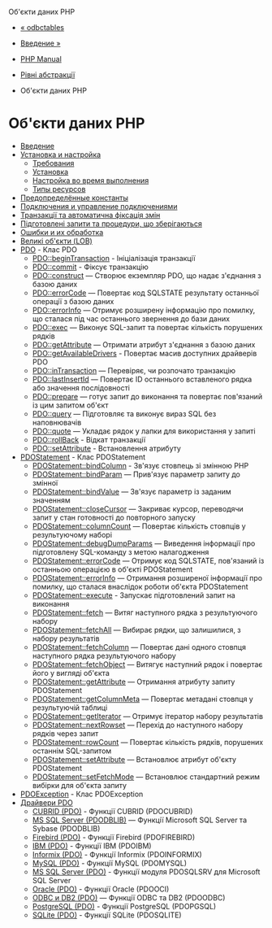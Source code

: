 Об'єкти даних PHP

-   [« odbctables](function.odbc-tables.html)
    
-   [Введение »](intro.pdo.html)
    
-   [PHP Manual](index.html)
    
-   [Рівні абстракції](refs.database.abstract.html)
    
-   Об'єкти даних PHP
    

# Об'єкти даних PHP

-   [Введение](intro.pdo.html)
-   [Установка и настройка](pdo.setup.html)
    -   [Требования](pdo.requirements.html)
    -   [Установка](pdo.installation.html)
    -   [Настройка во время выполнения](pdo.configuration.html)
    -   [Типы ресурсов](pdo.resources.html)
-   [Предопределённые константы](pdo.constants.html)
-   [Подключения и управление подключениями](pdo.connections.html)
-   [Транзакції та автоматична фіксація змін](pdo.transactions.html)
-   [Підготовлені запити та процедури, що зберігаються](pdo.prepared-statements.html)
-   [Ошибки и их обработка](pdo.error-handling.html)
-   [Великі об'єкти (LOB)](pdo.lobs.html)
-   [PDO](class.pdo.html) - Клас PDO
    -   [PDO::beginTransaction](pdo.begintransaction.html) - Ініціалізація транзакції
    -   [PDO::commit](pdo.commit.html) - Фіксує транзакцію
    -   [PDO::construct](pdo.construct.html) — Створює екземпляр PDO, що надає з'єднання з базою даних
    -   [PDO::errorCode](pdo.errorcode.html) — Повертає код SQLSTATE результату останньої операції з базою даних
    -   [PDO::errorInfo](pdo.errorinfo.html) — Отримує розширену інформацію про помилку, що сталася під час останнього звернення до бази даних
    -   [PDO::exec](pdo.exec.html) — Виконує SQL-запит та повертає кількість порушених рядків
    -   [PDO::getAttribute](pdo.getattribute.html) — Отримати атрибут з'єднання з базою даних
    -   [PDO::getAvailableDrivers](pdo.getavailabledrivers.html) - Повертає масив доступних драйверів PDO
    -   [PDO::inTransaction](pdo.intransaction.html) — Перевіряє, чи розпочато транзакцію
    -   [PDO::lastInsertId](pdo.lastinsertid.html) — Повертає ID останнього вставленого рядка або значення послідовності
    -   [PDO::prepare](pdo.prepare.html) — готує запит до виконання та повертає пов'язаний із цим запитом об'єкт
    -   [PDO::query](pdo.query.html) — Підготовляє та виконує вираз SQL без наповнювачів
    -   [PDO::quote](pdo.quote.html) — Укладає рядок у лапки для використання у запиті
    -   [PDO::rollBack](pdo.rollback.html) - Відкат транзакції
    -   [PDO::setAttribute](pdo.setattribute.html) - Встановлення атрибуту
-   [PDOStatement](class.pdostatement.html) - Клас PDOStatement
    -   [PDOStatement::bindColumn](pdostatement.bindcolumn.html) - Зв'язує стовпець зі змінною PHP
    -   [PDOStatement::bindParam](pdostatement.bindparam.html) — Прив'язує параметр запиту до змінної
    -   [PDOStatement::bindValue](pdostatement.bindvalue.html) — Зв'язує параметр із заданим значенням
    -   [PDOStatement::closeCursor](pdostatement.closecursor.html) — Закриває курсор, переводячи запит у стан готовності до повторного запуску
    -   [PDOStatement::columnCount](pdostatement.columncount.html) — Повертає кількість стовпців у результуючому наборі
    -   [PDOStatement::debugDumpParams](pdostatement.debugdumpparams.html) — Виведення інформації про підготовлену SQL-команду з метою налагодження
    -   [PDOStatement::errorCode](pdostatement.errorcode.html) — Отримує код SQLSTATE, пов'язаний із останньою операцією в об'єкті PDOStatement
    -   [PDOStatement::errorInfo](pdostatement.errorinfo.html) — Отримання розширеної інформації про помилку, що сталася внаслідок роботи об'єкта PDOStatement
    -   [PDOStatement::execute](pdostatement.execute.html) - Запускає підготовлений запит на виконання
    -   [PDOStatement::fetch](pdostatement.fetch.html) — Витяг наступного рядка з результуючого набору
    -   [PDOStatement::fetchAll](pdostatement.fetchall.html) — Вибирає рядки, що залишилися, з набору результатів
    -   [PDOStatement::fetchColumn](pdostatement.fetchcolumn.html) — Повертає дані одного стовпця наступного рядка результуючого набору
    -   [PDOStatement::fetchObject](pdostatement.fetchobject.html) — Витягує наступний рядок і повертає його у вигляді об'єкта
    -   [PDOStatement::getAttribute](pdostatement.getattribute.html) — Отримання атрибуту запиту PDOStatement
    -   [PDOStatement::getColumnMeta](pdostatement.getcolumnmeta.html) — Повертає метадані стовпця у результуючій таблиці
    -   [PDOStatement::getIterator](pdostatement.getiterator.html) — Отримує ітератор набору результатів
    -   [PDOStatement::nextRowset](pdostatement.nextrowset.html) — Перехід до наступного набору рядків через запит
    -   [PDOStatement::rowCount](pdostatement.rowcount.html) — Повертає кількість рядків, порушених останнім SQL-запитом
    -   [PDOStatement::setAttribute](pdostatement.setattribute.html) — Встановлює атрибут об'єкту PDOStatement
    -   [PDOStatement::setFetchMode](pdostatement.setfetchmode.html) — Встановлює стандартний режим вибірки для об'єкта запиту
-   [PDOException](class.pdoexception.html) - Клас PDOException
-   [Драйвери PDO](pdo.drivers.html)
    -   [CUBRID (PDO)](ref.pdo-cubrid.html) - Функції CUBRID (PDOCUBRID)
    -   [MS SQL Server (PDODBLIB)](ref.pdo-dblib.html) — Функції Microsoft SQL Server та Sybase (PDODBLIB)
    -   [Firebird (PDO)](ref.pdo-firebird.html) - Функції Firebird (PDOFIREBIRD)
    -   [IBM (PDO)](ref.pdo-ibm.html) - Функції IBM (PDOIBM)
    -   [Informix (PDO)](ref.pdo-informix.html) - Функції Informix (PDOINFORMIX)
    -   [MySQL (PDO)](ref.pdo-mysql.html) - Функції MySQL (PDOMYSQL)
    -   [MS SQL Server (PDO)](ref.pdo-sqlsrv.html) - Функції модуля PDOSQLSRV для Microsoft SQL Server
    -   [Oracle (PDO)](ref.pdo-oci.html) - Функції Oracle (PDOOCI)
    -   [ODBC и DB2 (PDO)](ref.pdo-odbc.html) — Функції ODBC та DB2 (PDOODBC)
    -   [PostgreSQL (PDO)](ref.pdo-pgsql.html) - Функції PostgreSQL (PDOPGSQL)
    -   [SQLite (PDO)](ref.pdo-sqlite.html) - Функції SQLite (PDOSQLITE)